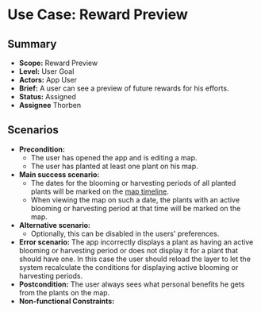 # Use Case: Reward Preview

## Summary

- **Scope:** Reward Preview
- **Level:** User Goal
- **Actors:** App User
- **Brief:** A user can see a preview of future rewards for his efforts.
- **Status:** Assigned
- **Assignee** Thorben

## Scenarios

- **Precondition:**
  - The user has opened the app and is editing a map.
  - The user has planted at least one plant on his map.
- **Main success scenario:**
  - The dates for the blooming or harvesting periods of all planted plants will be marked on the [map timeline](../map_timeline.md).
  - When viewing the map on such a date, the plants with an active blooming or harvesting period at that time will be marked on the map.
- **Alternative scenario:**
  - Optionally, this can be disabled in the users' preferences.
- **Error scenario:**
  The app incorrectly displays a plant as having an active blooming or harvesting period or does not display it for a plant that should have one.
  In this case the user should reload the layer to let the system recalculate the conditions for displaying active blooming or harvesting periods.
- **Postcondition:**
  The user always sees what personal benefits he gets from the plants on the map.
- **Non-functional Constraints:**
